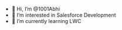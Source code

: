 - 👋 Hi, I’m @1001Abhi
- 👀 I’m interested in Salesforce Development
- 🌱 I’m currently learning LWC 

